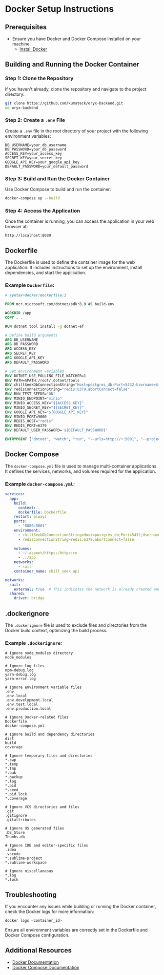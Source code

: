 
# Docker Setup Instructions

## Prerequisites

- Ensure you have Docker and Docker Compose installed on your machine.
    - [Install Docker](https://www.docker.com/get-started)

## Building and Running the Docker Container

### Step 1: Clone the Repository

If you haven't already, clone the repository and navigate to the project directory:
```bash
git clone https://github.com/kumateck/oryx-backend.git
cd oryx-backend
```

### Step 2: Create a `.env` File

Create a `.env` file in the root directory of your project with the following environment variables:

```plaintext
DB_USERNAME=your_db_username
DB_PASSWORD=your_db_password
ACCESS_KEY=your_access_key
SECRET_KEY=your_secret_key
GOOGLE_API_KEY=your_google_api_key
DEFAULT_PASSWORD=your_default_password
```

### Step 3: Build and Run the Docker Container

Use Docker Compose to build and run the container:
```bash
docker-compose up --build
```

### Step 4: Access the Application

Once the container is running, you can access the application in your web browser at:
```
http://localhost:8080
```

## Dockerfile

The Dockerfile is used to define the container image for the web application. It includes instructions to set up the environment, install dependencies, and start the application.

### Example `Dockerfile`:
```Dockerfile
# syntax=docker/dockerfile:1

FROM mcr.microsoft.com/dotnet/sdk:8.0 AS build-env

WORKDIR /app
COPY . .

RUN dotnet tool install -g dotnet-ef

# Define build arguments
ARG DB_USERNAME
ARG DB_PASSWORD
ARG ACCESS_KEY
ARG SECRET_KEY
ARG GOOGLE_API_KEY
ARG DEFAULT_PASSWORD

# Set environment variables
ENV DOTNET_USE_POLLING_FILE_WATCHER=1
ENV PATH=$PATH:/root/.dotnet/tools
ENV chillSeekDbConnectionString="Host=postgres_db;Port=5432;Username=${DB_USERNAME};Password=${DB_PASSWORD};Database=chillseekdb"
ENV redisConnectionString="redis:6379,abortConnect=false"
ENV RUN_TEST_SEEDS="ON"
ENV MINIO_ENDPOINT="minio"
ENV MINIO_ACCESS_KEY="${ACCESS_KEY}"
ENV MINIO_SECRET_KEY="${SECRET_KEY}"
ENV GOOGLE_API_KEY="${GOOGLE_API_KEY}"
ENV MINIO_PORT=9000
ENV REDIS_HOST="redis"
ENV REDIS_PORT=6379 
ENV DEFAULT_USER_PASSWORD='${DEFAULT_PASSWORD}'

ENTRYPOINT ["dotnet", "watch", "run", "--urls=http://+:5001", "--project", "ChillSeek.API/ChillSeek.API.csproj"]
```

## Docker Compose

The `docker-compose.yml` file is used to manage multi-container applications. It defines the services, networks, and volumes required for the application.

### Example `docker-compose.yml`:
```yaml
services:
  app:
    build:
      context: .
      dockerfile: Dockerfile
    restart: always
    ports:
      - "8080:5001"
    environment:
      - chillSeekDbConnectionString=Host=postgres_db;Port=5432;Username='${DB_USERNAME}';Password='${DB_PASSWORD}';Database='${DB_DATABASE}'
      - redisConnectionString=redis:6379,abortConnect=false
 
    volumes:
      - ~/.aspnet/https:/https:ro
      - .:/app
    networks:
      - sail
    container_name: chill_seek_api

networks:
  sail:
    external: true  # This indicates the network is already created and shared
  shared:
    driver: bridge
```

## .dockerignore

The `.dockerignore` file is used to exclude files and directories from the Docker build context, optimizing the build process.

### Example `.dockerignore`:
```plaintext
# Ignore node_modules directory
node_modules

# Ignore log files
npm-debug.log
yarn-debug.log
yarn-error.log

# Ignore environment variable files
.env
.env.local
.env.development.local
.env.test.local
.env.production.local

# Ignore Docker-related files
Dockerfile
docker-compose.yml

# Ignore build and dependency directories
dist
build
coverage

# Ignore temporary files and directories
*.swp
*.temp
*.tmp
*.bak
*.backup
*.log
*.pid
*.seed
*.pid.lock
*.coverage

# Ignore VCS directories and files
.git
.gitignore
.gitattributes

# Ignore OS generated files
.DS_Store
Thumbs.db

# Ignore IDE and editor-specific files
.idea
.vscode
*.sublime-project
*.sublime-workspace

# Ignore miscellaneous
*.log
*.lock
```

## Troubleshooting

If you encounter any issues while building or running the Docker container, check the Docker logs for more information:
```bash
docker logs <container_id>
```

Ensure all environment variables are correctly set in the Dockerfile and Docker Compose configuration.

## Additional Resources
- [Docker Documentation](https://docs.docker.com/)
- [Docker Compose Documentation](https://docs.docker.com/compose/)
